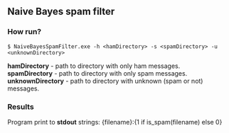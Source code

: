 ## Naive Bayes spam filter

### How run?
```
$ NaiveBayesSpamFilter.exe -h <hamDirectory> -s <spamDirectory> -u <unknownDirectory>
```
__hamDirectory__ - path to directory with only ham messages.  
__spamDirectory__ - path to directory with only spam messages.  
__unknownDirectory__ - path to directory with unknown (spam or not) messages.  

### Results
Program print to __stdout__ strings: {filename}:{1 if is_spam(filename) else 0}
